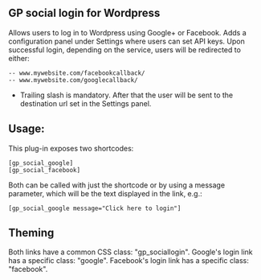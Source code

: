 ## GP social login for Wordpress

Allows users to log in to Wordpress using Google+ or Facebook.
Adds a configuration panel under Settings where users can set API keys.
Upon successful login, depending on the service, users will be redirected to either:
```
-- www.mywebsite.com/facebookcallback/
-- www.mywebsite.com/googlecallback/
```
* Trailing slash is mandatory.
After that the user will be sent to the destination url set in the Settings panel.

## Usage:
This plug-in exposes two shortcodes:
```
[gp_social_google]
[gp_social_facebook]
```
Both can be called with just the shortcode or by using a message parameter, which will be the text displayed in the link, e.g.:
```
[gp_social_google message="Click here to login"]
```
## Theming
Both links have a common CSS class: "gp_sociallogin".
Google's login link has a specific class: "google".
Facebook's login link has a specific class: "facebook".

